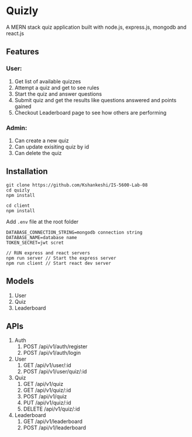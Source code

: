 # Quizly

A MERN stack quiz application built with node.js, express.js, mongodb and react.js

## Features

### User:
1. Get list of available quizzes
2. Attempt a quiz and get to see rules
3. Start the quiz and answer questions
4. Submit quiz and get the results like questions answered and points gained
5. Checkout Leaderboard page to see how others are performing

### Admin:
1. Can create a new quiz
2. Can update exisiting quiz by id
3. Can delete the quiz

## Installation

```
git clone https://github.com/Kshankeshi/IS-5600-Lab-08
cd quizly
npm install

cd client
npm install
```

Add `.env` file at the root folder
```
DATABASE_CONNECTION_STRING=mongodb connection string
DATABASE_NAME=database name
TOKEN_SECRET=jwt scret
```

```
// RUN express and react servers
npm run server // Start the express server
npm run client // Start react dev server
```

## Models
1. User
2. Quiz
3. Leaderboard


## APIs

1. Auth
    1. POST /api/v1/auth/register
    2. POST /api/v1/auth/login
2. User
    1. GET /api/v1/user/:id
    2. POST /api/v1/user/quiz/:id
3. Quiz
    1. GET /api/v1/quiz
    2. GET /api/v1/quiz/:id
    3. POST /api/v1/quiz
    4. PUT /api/v1/quiz/:id
    5. DELETE /api/v1/quiz/:id
4. Leaderboard
    1. GET /api/v1/leaderboard
    2. POST /api/v1/leaderboard
